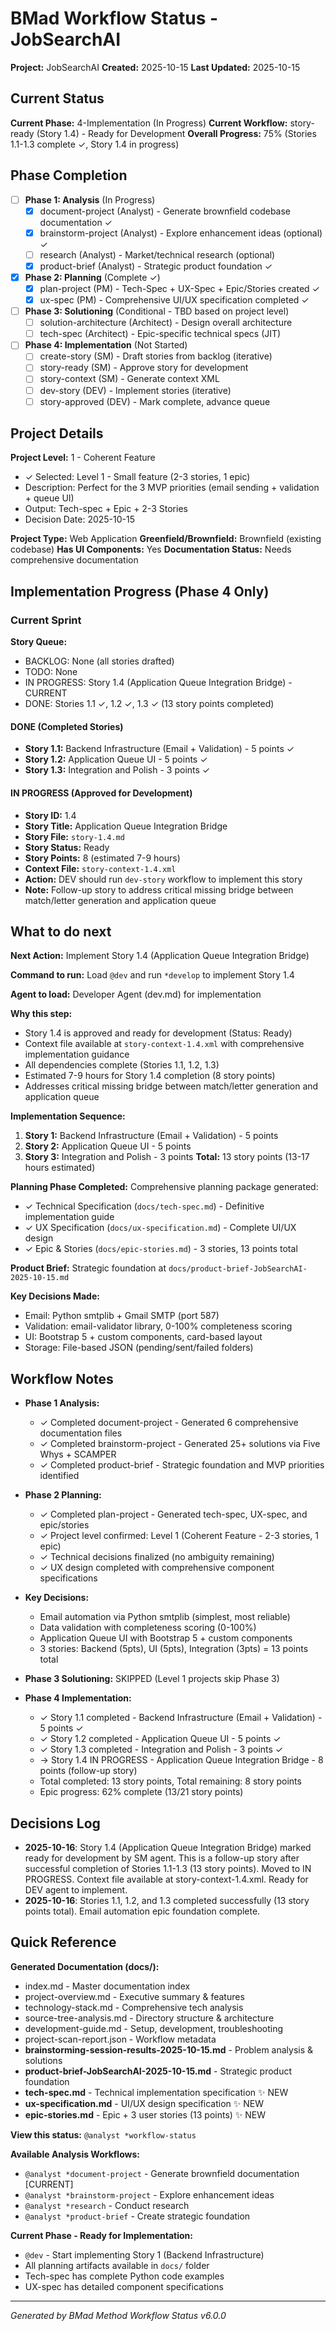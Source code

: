 # BMad Workflow Status - JobSearchAI

**Project:** JobSearchAI
**Created:** 2025-10-15
**Last Updated:** 2025-10-15

## Current Status

**Current Phase:** 4-Implementation (In Progress)
**Current Workflow:** story-ready (Story 1.4) - Ready for Development
**Overall Progress:** 75% (Stories 1.1-1.3 complete ✓, Story 1.4 in progress)

## Phase Completion

- [ ] **Phase 1: Analysis** (In Progress)
  - [x] document-project (Analyst) - Generate brownfield codebase documentation ✓
  - [x] brainstorm-project (Analyst) - Explore enhancement ideas (optional) ✓
  - [ ] research (Analyst) - Market/technical research (optional)
  - [x] product-brief (Analyst) - Strategic product foundation ✓

- [x] **Phase 2: Planning** (Complete ✓)
  - [x] plan-project (PM) - Tech-Spec + UX-Spec + Epic/Stories created ✓
  - [x] ux-spec (PM) - Comprehensive UI/UX specification completed ✓

- [ ] **Phase 3: Solutioning** (Conditional - TBD based on project level)
  - [ ] solution-architecture (Architect) - Design overall architecture
  - [ ] tech-spec (Architect) - Epic-specific technical specs (JIT)

- [ ] **Phase 4: Implementation** (Not Started)
  - [ ] create-story (SM) - Draft stories from backlog (iterative)
  - [ ] story-ready (SM) - Approve story for development
  - [ ] story-context (SM) - Generate context XML
  - [ ] dev-story (DEV) - Implement stories (iterative)
  - [ ] story-approved (DEV) - Mark complete, advance queue

## Project Details

**Project Level:** 1 - Coherent Feature
- ✓ Selected: Level 1 - Small feature (2-3 stories, 1 epic)
- Description: Perfect for the 3 MVP priorities (email sending + validation + queue UI)
- Output: Tech-spec + Epic + 2-3 Stories
- Decision Date: 2025-10-15

**Project Type:** Web Application
**Greenfield/Brownfield:** Brownfield (existing codebase)
**Has UI Components:** Yes
**Documentation Status:** Needs comprehensive documentation

## Implementation Progress (Phase 4 Only)

### Current Sprint

**Story Queue:**
- BACKLOG: None (all stories drafted)
- TODO: None
- IN PROGRESS: Story 1.4 (Application Queue Integration Bridge) - CURRENT
- DONE: Stories 1.1 ✓, 1.2 ✓, 1.3 ✓ (13 story points completed)

#### DONE (Completed Stories)

- **Story 1.1:** Backend Infrastructure (Email + Validation) - 5 points ✓
- **Story 1.2:** Application Queue UI - 5 points ✓
- **Story 1.3:** Integration and Polish - 3 points ✓

#### IN PROGRESS (Approved for Development)

- **Story ID:** 1.4
- **Story Title:** Application Queue Integration Bridge
- **Story File:** `story-1.4.md`
- **Story Status:** Ready
- **Story Points:** 8 (estimated 7-9 hours)
- **Context File:** `story-context-1.4.xml`
- **Action:** DEV should run `dev-story` workflow to implement this story
- **Note:** Follow-up story to address critical missing bridge between match/letter generation and application queue

## What to do next

**Next Action:** Implement Story 1.4 (Application Queue Integration Bridge)

**Command to run:** Load `@dev` and run `*develop` to implement Story 1.4

**Agent to load:** Developer Agent (dev.md) for implementation

**Why this step:** 
- Story 1.4 is approved and ready for development (Status: Ready)
- Context file available at `story-context-1.4.xml` with comprehensive implementation guidance
- All dependencies complete (Stories 1.1, 1.2, 1.3)
- Estimated 7-9 hours for Story 1.4 completion (8 story points)
- Addresses critical missing bridge between match/letter generation and application queue

**Implementation Sequence:**
1. **Story 1:** Backend Infrastructure (Email + Validation) - 5 points
2. **Story 2:** Application Queue UI - 5 points
3. **Story 3:** Integration and Polish - 3 points
**Total:** 13 story points (13-17 hours estimated)

**Planning Phase Completed:** Comprehensive planning package generated:
- ✓ Technical Specification (`docs/tech-spec.md`) - Definitive implementation guide
- ✓ UX Specification (`docs/ux-specification.md`) - Complete UI/UX design
- ✓ Epic & Stories (`docs/epic-stories.md`) - 3 stories, 13 points total

**Product Brief:** Strategic foundation at `docs/product-brief-JobSearchAI-2025-10-15.md`

**Key Decisions Made:**
- Email: Python smtplib + Gmail SMTP (port 587)
- Validation: email-validator library, 0-100% completeness scoring
- UI: Bootstrap 5 + custom components, card-based layout
- Storage: File-based JSON (pending/sent/failed folders)

## Workflow Notes

- **Phase 1 Analysis:** 
  - ✓ Completed document-project - Generated 6 comprehensive documentation files
  - ✓ Completed brainstorm-project - Generated 25+ solutions via Five Whys + SCAMPER
  - ✓ Completed product-brief - Strategic foundation and MVP priorities identified

- **Phase 2 Planning:**
  - ✓ Completed plan-project - Generated tech-spec, UX-spec, and epic/stories
  - ✓ Project level confirmed: Level 1 (Coherent Feature - 2-3 stories, 1 epic)
  - ✓ Technical decisions finalized (no ambiguity remaining)
  - ✓ UX design completed with comprehensive component specifications

- **Key Decisions:**
  - Email automation via Python smtplib (simplest, most reliable)
  - Data validation with completeness scoring (0-100%)
  - Application Queue UI with Bootstrap 5 + custom components
  - 3 stories: Backend (5pts), UI (5pts), Integration (3pts) = 13 points total

- **Phase 3 Solutioning:** SKIPPED (Level 1 projects skip Phase 3)

- **Phase 4 Implementation:**
  - ✓ Story 1.1 completed - Backend Infrastructure (Email + Validation) - 5 points ✓
  - ✓ Story 1.2 completed - Application Queue UI - 5 points ✓
  - ✓ Story 1.3 completed - Integration and Polish - 3 points ✓
  - → Story 1.4 IN PROGRESS - Application Queue Integration Bridge - 8 points (follow-up story)
  - Total completed: 13 story points, Total remaining: 8 story points
  - Epic progress: 62% complete (13/21 story points)

## Decisions Log

- **2025-10-16**: Story 1.4 (Application Queue Integration Bridge) marked ready for development by SM agent. This is a follow-up story after successful completion of Stories 1.1-1.3 (13 story points). Moved to IN PROGRESS. Context file available at story-context-1.4.xml. Ready for DEV agent to implement.
- **2025-10-16**: Stories 1.1, 1.2, and 1.3 completed successfully (13 story points total). Email automation epic foundation complete.

## Quick Reference

**Generated Documentation (docs/):**
- index.md - Master documentation index
- project-overview.md - Executive summary & features
- technology-stack.md - Comprehensive tech analysis
- source-tree-analysis.md - Directory structure & architecture
- development-guide.md - Setup, development, troubleshooting
- project-scan-report.json - Workflow metadata
- **brainstorming-session-results-2025-10-15.md** - Problem analysis & solutions
- **product-brief-JobSearchAI-2025-10-15.md** - Strategic product foundation
- **tech-spec.md** - Technical implementation specification ✨ NEW
- **ux-specification.md** - UI/UX design specification ✨ NEW
- **epic-stories.md** - Epic + 3 user stories (13 points) ✨ NEW

**View this status:** `@analyst *workflow-status`

**Available Analysis Workflows:**
- `@analyst *document-project` - Generate brownfield documentation [CURRENT]
- `@analyst *brainstorm-project` - Explore enhancement ideas
- `@analyst *research` - Conduct research
- `@analyst *product-brief` - Create strategic foundation

**Current Phase - Ready for Implementation:**
- `@dev` - Start implementing Story 1 (Backend Infrastructure)
- All planning artifacts available in `docs/` folder
- Tech-spec has complete Python code examples
- UX-spec has detailed component specifications

---

*Generated by BMad Method Workflow Status v6.0.0*
